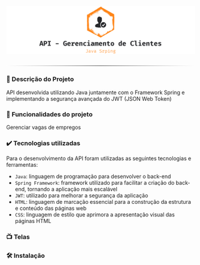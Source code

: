![capa](https://github.com/kelvin-hey/api-gerenciamento-de-vagas-de-emprego/blob/main/assets/wall.png)

<img src="https://github.com/kelvin-hey/kelvin-hey/blob/main/assets/line.png"/>

### 📌 Descrição do Projeto

API desenvolvida utilizando Java juntamente com o Framework Spring e implementando a segurança avançada do JWT (JSON Web Token)

### 🔨 Funcionalidades do projeto

Gerenciar vagas de empregos

### ✔️ Tecnologias utilizadas

Para o desenvolvimento da API foram utilizadas as seguintes tecnologias e ferramentas:

- `Java`: linguagem de programação para desenvolver o back-end
- `Spring Framework`: framework utilizado para facilitar a criação do back-end, tornando a aplicação mais escalável 
- `JWT`: utilizado para melhorar a segurança da aplicação
- `HTML`: linguagem de marcação essencial para a construção da estrutura e conteúdo das páginas web
- `CSS`: linguagem de estilo que aprimora a apresentação visual das páginas HTML

### 📺 Telas

### 🛠️ Instalação 
